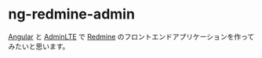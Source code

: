 ng-redmine-admin
================

[Angular](https://angular.io/) と [AdminLTE](https://adminlte.io/) で [Redmine](https://www.redmine.org/) のフロントエンドアプリケーションを作ってみたいと思います。

